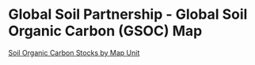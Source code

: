 # Global Soil Partnership - Global Soil Organic Carbon (GSOC) Map
[](http://www.fao.org/global-soil-partnership/pillars-action/4-information-and-data-new/global-soil-organic-carbon-gsoc-map/en/)

[Soil Organic Carbon Stocks by Map Unit](https://ncss-tech.github.io/gsp-soc/v1/Soil%20Organic%20Carbon%20Stocks.html) 
